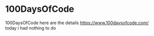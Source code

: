 # 100DaysOfCode
100DaysOfCode
here are the details https://www.100daysofcode.com/ today i had nothing to do
